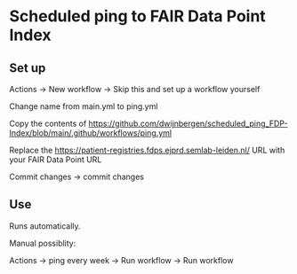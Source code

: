 # Scheduled ping to FAIR Data Point Index

## Set up
Actions -> New workflow -> Skip this and set up a workflow yourself

Change name from main.yml to ping.yml

Copy the contents of https://github.com/dwijnbergen/scheduled_ping_FDP-Index/blob/main/.github/workflows/ping.yml

Replace the https://patient-registries.fdps.ejprd.semlab-leiden.nl/ URL with your FAIR Data Point URL

Commit changes -> commit changes

## Use
Runs automatically.

Manual possiblity:

Actions -> ping every week -> Run workflow -> Run workflow
